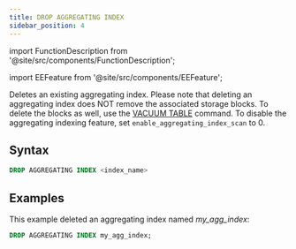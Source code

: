 ```yaml
---
title: DROP AGGREGATING INDEX
sidebar_position: 4
---
```


import FunctionDescription from '@site/src/components/FunctionDescription';

<FunctionDescription description="Introduced or updated: v1.2.151"/>

import EEFeature from '@site/src/components/EEFeature';

<EEFeature featureName='AGGREGATING INDEX'/>

Deletes an existing aggregating index. Please note that deleting an aggregating index does NOT remove the associated storage blocks. To delete the blocks as well, use the [VACUUM TABLE](../20-table/91-vacuum-table.md) command. To disable the aggregating indexing feature, set `enable_aggregating_index_scan` to 0.

## Syntax

```sql
DROP AGGREGATING INDEX <index_name>
```

## Examples

This example deleted an aggregating index named *my_agg_index*:

```sql
DROP AGGREGATING INDEX my_agg_index;
```